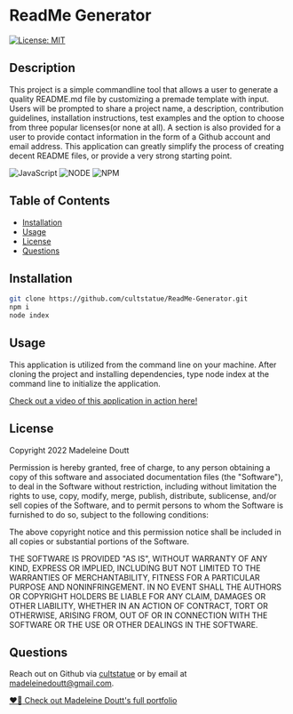  # ReadMe Generator 
 [![License: MIT](https://img.shields.io/badge/License-MIT-yellow.svg)](https://opensource.org/licenses/MIT)

 ## Description
This project is a simple commandline tool that allows a user to generate a quality README.md file by customizing a premade template with input. Users will be prompted to share a project name, a description, contribution guidelines, installation instructions, test examples and the option to choose from three popular licenses(or none at all). A section is also provided for a user to provide contact information in the form of a Github account and email address. This application can greatly simplify the process of creating decent README files, or provide a very strong starting point. 

![JavaScript](https://img.shields.io/badge/javascript-%23323330.svg?style=for-the-badge&logo=javascript&logoColor=%23F7DF1E)
![NODE](https://img.shields.io/badge/Node.js-339933?style=for-the-badge&logo=nodedotjs&logoColor=white)
![NPM](https://img.shields.io/badge/npm-CB3837?style=for-the-badge&logo=npm&logoColor=white)

  ## Table of Contents

  - [Installation](#installation)
  - [Usage](#usage)
  - [License](#license)
  - [Questions](#questions)
  

  ## Installation

   ```sh
   git clone https://github.com/cultstatue/ReadMe-Generator.git
   npm i
   node index
   ```

 ## Usage
This application is utilized from the command line on your machine. After cloning the project and installing dependencies, type node index at the command line to initialize the application.

[Check out a video of this application in action here!](https://drive.google.com/file/d/1nm622PPKEFFaeBg1rQWejxCh-15iFpRc/view)
 

 ## License
 Copyright 2022 Madeleine Doutt

Permission is hereby granted, free of charge, to any person obtaining a copy of this software and associated documentation files (the "Software"), to deal in the Software without restriction, including without limitation the rights to use, copy, modify, merge, publish, distribute, sublicense, and/or sell copies of the Software, and to permit persons to whom the Software is furnished to do so, subject to the following conditions:

The above copyright notice and this permission notice shall be included in all copies or substantial portions of the Software.

THE SOFTWARE IS PROVIDED "AS IS", WITHOUT WARRANTY OF ANY KIND, EXPRESS OR IMPLIED, INCLUDING BUT NOT LIMITED TO THE WARRANTIES OF MERCHANTABILITY, FITNESS FOR A PARTICULAR PURPOSE AND NONINFRINGEMENT. IN NO EVENT SHALL THE AUTHORS OR COPYRIGHT HOLDERS BE LIABLE FOR ANY CLAIM, DAMAGES OR OTHER LIABILITY, WHETHER IN AN ACTION OF CONTRACT, TORT OR OTHERWISE, ARISING FROM, OUT OF OR IN CONNECTION WITH THE SOFTWARE OR THE USE OR OTHER DEALINGS IN THE SOFTWARE.

 ## Questions

Reach out on Github via [cultstatue](https://github.com/cultstatue) or by email at madeleinedoutt@gmail.com.
  
[:heart_on_fire: Check out Madeleine Doutt's full portfolio](https://cultstatue.github.io/portfolio-2.0/#/)
    
